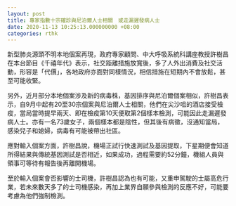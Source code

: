 ```yaml
---
layout: post
title: 專家指數十宗確診與尼泊爾人士相關　或走漏遲發病人士
date: 2020-11-13 10:25:13.000000000 +08:00
categories: rthk
---
```


新型肺炎源頭不明本地個案再現，政府專家顧問、中大呼吸系統科講座教授許樹昌在本台節目《千禧年代》表示，社交距離措施放寬後，多了人外出消費及社交活動，形容是「代價」，各地政府亦面對同樣情況，相信措施在短期內不會放鬆，甚至可能收緊。

另外，近月部分本地個案涉及新的病毒株，基因排序與尼泊爾個案相似，許樹昌表示，自9月中起有20至30宗個案與尼泊爾人士相關，他們在尖沙咀的酒店接受檢疫，當局當時提早兩天、即在檢疫第10天便取第2個樣本檢測，可能因此走漏遲發病人士。亦有一名73歲女子，兩個樣本都是陰性，但其後有病徵，沒通知當局，感染兒子和媳婦，病毒有可能被帶出社區。

應對輸入個案方面，許樹昌說，機場正試行快速測試及基因提取，下星期便會知道所得結果與傳統基因測試是否相近，如果成功，過程需要約52分鐘，機組人員與領事可等待有報告後再離開機場。

至於輸入個案會否影響的士司機，許樹昌認為也有可能，又重申駕駛的士屬高危行業，若未來數天多了的士司機感染，再加上業界自願參與檢測的反應不好，可能要考慮為他們強制檢測。
